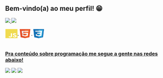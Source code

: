 ## Bem-vindo(a) ao meu perfil!  😁

 <div>
   <a href="https://github.com/daniel-sgomes">
   <img height="180em" src="https://github-readme-stats.vercel.app/api?username=daniel-sgomes&show_icons=true&theme=tokyonight&include_all_commits=true&count_private=true"/>
   <img height="180em" src="https://github-readme-stats.vercel.app/api/top-langs/?username=daniel-sgomes&layout=compact&langs_count=6&theme=tokyonight"/>
</div>
    
<div style="display: inline_block"><br>
  <img align="center" alt="Js" height="30" width="40" src="https://raw.githubusercontent.com/devicons/devicon/master/icons/javascript/javascript-plain.svg ">
  <img align="center" alt="HTML" height="30" width="40" src="https://raw.githubusercontent.com/devicons/devicon/master/icons/html5/html5-original.svg ">
  <img align="center" alt="CSS" height="30" width="40" src="https://raw.githubusercontent.com/devicons/devicon/master/icons/css3/css3-original.svg ">
</div>
 
<br>
 
### Pra conteúdo sobre programação me segue a gente nas redes abaixo!
 
<div>
 
  <a href="https://www.instagram.com/daniel91_04/" target="_blank"><img src="https://img.shields.io/badge/-Instagram-%23E4405F?style=for-the- badge&logo=instagram&logoColor=white" target="_blank"></a>
  <a href = "dani.rsgomes@gmail.com"><img src="https://img.shields.io/badge/-Gmail-%23333?style=for-the-badge&logo=gmail&logoColor=white" alvo ="_blank"></a>
  <a href="https://www.linkedin.com/in/daniel-rodrigues-2a79452a3/" target="_blank"><img src="https://img.shields.io/badge/-LinkedIn-%230077B5?style= for-the-badge&logo=linkedin&logoColor=white" target="_blank"></a>
</div>
